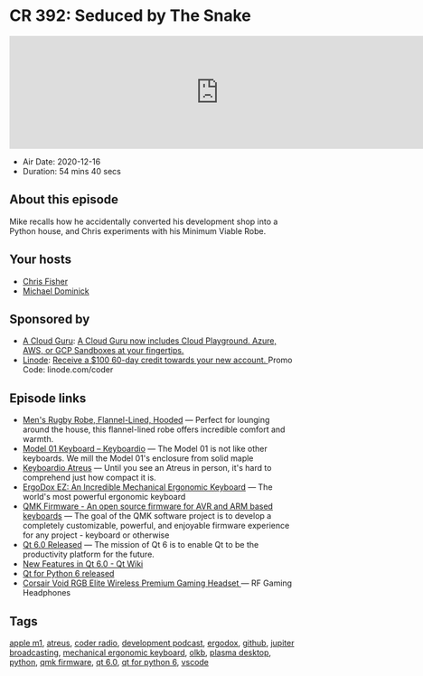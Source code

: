 # CR 392: Seduced by The Snake

<iframe src="https://player.fireside.fm/v2/MLf2ZzhC+MQkts6m6?theme=dark" width="740" height="200" frameborder="0" scrolling="no"></iframe>

* Air Date: 2020-12-16
* Duration: 54 mins 40 secs

## About this episode

Mike recalls how he accidentally converted his development shop into a Python house, and Chris experiments with his Minimum Viable Robe.

## Your hosts
* [Chris Fisher](https://coder.show/hosts/chrislas)
* [Michael Dominick](https://coder.show/hosts/michael)

## Sponsored by

  * [A Cloud Guru](https://acloudguru.com): [A Cloud Guru now includes Cloud Playground. Azure, AWS, or GCP Sandboxes at your fingertips.](https://acloudguru.com)
  * [Linode](https://linode.com/coder): [Receive a $100 60-day credit towards your new account. ](https://linode.com/coder) Promo Code: linode.com/coder



## Episode links

  * [Men's Rugby Robe, Flannel-Lined, Hooded](https://www.llbean.com/llb/shop/120248 "Men's Rugby Robe, Flannel-Lined, Hooded") — Perfect for lounging around the house, this flannel-lined robe offers incredible comfort and warmth.
  * [Model 01 Keyboard – Keyboardio](https://shop.keyboard.io/products/model-01-keyboard?variant=30996744405065 "Model 01 Keyboard – Keyboardio") — The Model 01 is not like other keyboards. We mill the Model 01's enclosure from solid maple
  * [Keyboardio Atreus](https://shop.keyboard.io/products/keyboardio-atreus "Keyboardio Atreus") — Until you see an Atreus in person, it's hard to comprehend just how compact it is.
  * [ErgoDox EZ: An Incredible Mechanical Ergonomic Keyboard](https://ergodox-ez.com/ "ErgoDox EZ: An Incredible Mechanical Ergonomic Keyboard") — The world's most powerful ergonomic keyboard
  * [QMK Firmware - An open source firmware for AVR and ARM based keyboards](https://qmk.fm/ "QMK Firmware - An open source firmware for AVR and ARM based keyboards") — The goal of the QMK software project is to develop a completely customizable, powerful, and enjoyable firmware experience for any project - keyboard or otherwise
  * [Qt 6.0 Released](https://www.qt.io/blog/qt-6.0-released "Qt 6.0 Released") — The mission of Qt 6 is to enable Qt to be the productivity platform for the future. 
  * [New Features in Qt 6.0 - Qt Wiki](https://wiki.qt.io/New_Features_in_Qt_6.0 "New Features in Qt 6.0 - Qt Wiki")
  * [Qt for Python 6 released](https://www.qt.io/blog/qt-for-python-6-released "Qt for Python 6 released")
  * [Corsair Void RGB Elite Wireless Premium Gaming Headset ](https://www.amazon.com/Corsair-Wireless-Premium-Headset-Surround/dp/B07X8SJ8HM "Corsair Void RGB Elite Wireless Premium Gaming Headset ") — RF Gaming Headphones



## Tags

[apple m1](https://coder.show/tags/apple%20m1), [atreus](https://coder.show/tags/atreus), [coder radio](https://coder.show/tags/coder%20radio), [development podcast](https://coder.show/tags/development%20podcast), [ergodox](https://coder.show/tags/ergodox), [github](https://coder.show/tags/github), [jupiter broadcasting](https://coder.show/tags/jupiter%20broadcasting), [mechanical ergonomic keyboard](https://coder.show/tags/mechanical%20ergonomic%20keyboard), [olkb](https://coder.show/tags/olkb), [plasma desktop](https://coder.show/tags/plasma%20desktop), [python](https://coder.show/tags/python), [qmk firmware](https://coder.show/tags/qmk%20firmware), [qt 6.0](https://coder.show/tags/qt%206.0), [qt for python 6](https://coder.show/tags/qt%20for%20python%206), [vscode](https://coder.show/tags/vscode)